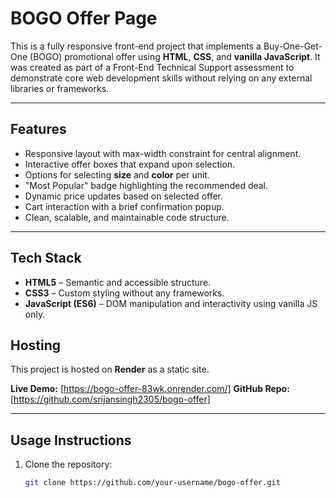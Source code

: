 # BOGO Offer Page

This is a fully responsive front-end project that implements a Buy-One-Get-One (BOGO) promotional offer using **HTML**, **CSS**, and **vanilla JavaScript**. It was created as part of a Front-End Technical Support assessment to demonstrate core web development skills without relying on any external libraries or frameworks.

---

## Features

- Responsive layout with max-width constraint for central alignment.
- Interactive offer boxes that expand upon selection.
- Options for selecting **size** and **color** per unit.
- "Most Popular" badge highlighting the recommended deal.
- Dynamic price updates based on selected offer.
- Cart interaction with a brief confirmation popup.
- Clean, scalable, and maintainable code structure.

---

## Tech Stack

- **HTML5** – Semantic and accessible structure.
- **CSS3** – Custom styling without any frameworks.
- **JavaScript (ES6)** – DOM manipulation and interactivity using vanilla JS only.


## Hosting

This project is hosted on **Render** as a static site.

**Live Demo:** [https://bogo-offer-83wk.onrender.com/]
**GitHub Repo:** [https://github.com/srijansingh2305/bogo-offer]



---

## Usage Instructions

1. Clone the repository:
   ```bash
   git clone https://github.com/your-username/bogo-offer.git



